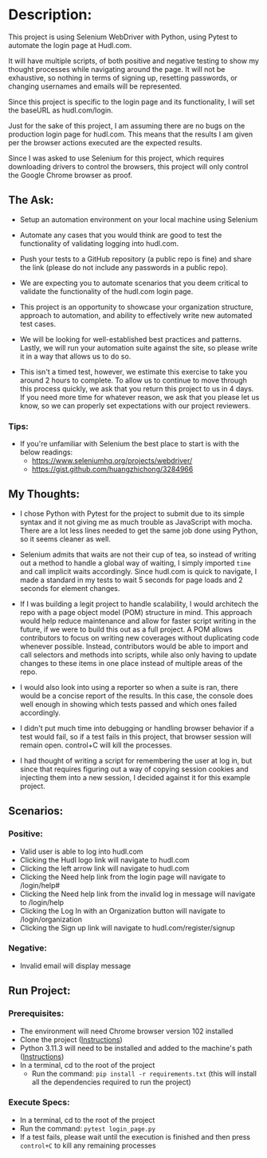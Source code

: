 # Description:

This project is using Selenium WebDriver with Python, using Pytest to automate the login page at Hudl.com. 

It will have multiple scripts, of both positive and negative testing to show my thought processes while navigating around the page. It will not be exhaustive, so nothing in terms of signing up, resetting passwords, or changing usernames and emails will be represented.

Since this project is specific to the login page and its functionality, I will set the baseURL as hudl.com/login.

Just for the sake of this project, I am assuming there are no bugs on the production login page for hudl.com. This means that the results I am given per the browser actions executed are the expected results. 

Since I was asked to use Selenium for this project, which requires downloading drivers to control the browsers, this project will only control the Google Chrome browser as proof. 

## The Ask:
- Setup an automation environment on your local machine using Selenium

- Automate any cases that you would think are good to test the functionality of validating logging into hudl.com.

- Push your tests to a GitHub repository (a public repo is fine) and share the link (please do not include any passwords in a public repo).

- We are expecting you to automate scenarios that you deem critical to validate the functionality of the hudl.com login page. 

- This project is an opportunity to showcase your organization structure, approach to automation, and ability to effectively write new automated test cases.
 
- We will be looking for well-established best practices and patterns. Lastly, we will run your automation suite against the site, so please write it in a way that allows us to do so.
 
- This isn't a timed test, however, we estimate this exercise to take you around 2 hours to complete. To allow us to continue to move through this process quickly, we ask that you return this project to us in 4 days. If you need more time for whatever reason, we ask that you please let us know, so we can properly set expectations with our project reviewers.

### Tips:
- If you're unfamiliar with Selenium the best place to start is with the below readings:
    - https://www.seleniumhq.org/projects/webdriver/
    - https://gist.github.com/huangzhichong/3284966 

## My Thoughts:

- I chose Python with Pytest for the project to submit due to its simple syntax and it not giving me as much trouble as JavaScript with mocha. There are a lot less lines needed to get the same job done using Python, so it seems cleaner as well.

- Selenium admits that waits are not their cup of tea, so instead of writing out a method to handle a global way of waiting, I simply imported `time` and call implicit waits accordingly. Since hudl.com is quick to navigate, I made a standard in my tests to wait 5 seconds for page loads and 2 seconds for element changes.

- If I was building a legit project to handle scalability, I would architech the repo with a page object model (POM) structure in mind. This approach would help reduce maintenance and allow for faster script writing in the future, if we were to build this out as a full project. A POM allows contributors to focus on writing new coverages without duplicating code whenever possible. Instead, contributors would be able to import and call selectors and methods into scripts, while also only having to update changes to these items in one place instead of multiple areas of the repo.

- I would also look into using a reporter so when a suite is ran, there would be a concise report of the results. In this case, the console does well enough in showing which tests passed and which ones failed accordingly.

- I didn't put much time into debugging or handling browser behavior if a test would fail, so if a test fails in this project, that browser session will remain open. control+C will kill the processes.

- I had thought of writing a script for remembering the user at log in, but since that requires figuring out a way of copying session cookies and injecting them into a new session, I decided against it for this example project.

## Scenarios:

### Positive:
- Valid user is able to log into hudl.com
- Clicking the Hudl logo link will navigate to hudl.com
- Clicking the left arrow link will navigate to hudl.com
- Clicking the Need help link from the login page will navigate to /login/help#
- Clicking the Need help link from the invalid log in message will navigate to /login/help
- Clicking the Log In with an Organization button will navigate to /login/organization
- Clicking the Sign up link will navigate to hudl.com/register/signup

### Negative:
- Invalid email will display message

## Run Project:

### Prerequisites:
- The environment will need Chrome browser version 102 installed
- Clone the project ([Instructions]([Clone](https://docs.github.com/en/repositories/creating-and-managing-repositories/cloning-a-repository)))
- Python 3.11.3 will need to be installed and added to the machine's path ([Instructions](https://www.makeuseof.com/python-windows-path/))
- In a terminal, cd to the root of the project
    - Run the command: `pip install -r requirements.txt` (this will install all the dependencies required to run the project)

### Execute Specs:
- In a terminal, cd to the root of the project
- Run the command: `pytest login_page.py`
- If a test fails, please wait until the execution is finished and then press `control+C` to kill any remaining processes